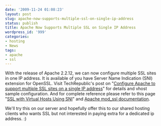 ```yaml
---
date: '2009-11-24 01:08:23'
layout: post
slug: apache-now-supports-multiple-ssl-on-single-ip-address
status: publish
title: Apache Now Supports Multiple SSL on Single IP Address
wordpress_id: '999'
categories:
- hosting
- News
tags:
- apache
- ssl
---
```


With the release of Apache 2.2.12, we can now configure multiple SSL sites in one IP address.  It is available of you have Server Name Indication (SNI) extension for OpenSSL.  Visit TechRepublic's post on "[Configure Apache to support multiple SSL sites on a single IP address](http://blogs.techrepublic.com.com/opensource/?p=987)" for details and vhost sample configuration.  And for complete reference please refer to this page "[SSL with Virtual Hosts Using SNI](http://wiki.apache.org/httpd/NameBasedSSLVHostsWithSNI)" and [Apache mod_ssl documentation](http://httpd.apache.org/docs/2.2/mod/mod_ssl.html#sslstrictsnivhostcheck).

We'll try this on our server and hopefully offer this to our shared hosting clients who wants SSL but not interested in paying extra for a dedicated ip address.  :)


